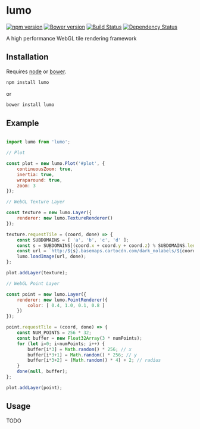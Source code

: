 # lumo

[![npm version](https://badge.fury.io/js/lumo.svg)](http://badge.fury.io/js/lumo)
[![Bower version](https://badge.fury.io/bo/lumo.svg)](http://badge.fury.io/bo/lumo)
[![Build Status](https://travis-ci.org/kbirk/lumo.svg?branch=master)](https://travis-ci.org/kbirk/lumo)
[![Dependency Status](https://david-dm.org/kbirk/lumo.svg)](https://david-dm.org/kbirk/lumo)

A high performance WebGL tile rendering framework

## Installation

Requires [node](http://nodejs.org/) or [bower](http://bower.io/).

```bash
npm install lumo
```
or
```bash
bower install lumo
```

## Example

```javascript

import lumo from 'lumo';

// Plot

const plot = new lumo.Plot('#plot', {
	continuousZoom: true,
	inertia: true,
	wraparound: true,
	zoom: 3
});

// WebGL Texture Layer

const texture = new lumo.Layer({
	renderer: new lumo.TextureRenderer()
});

texture.requestTile = (coord, done) => {
	const SUBDOMAINS = [ 'a', 'b', 'c', 'd' ];
	const s = SUBDOMAINS[(coord.x + coord.y + coord.z) % SUBDOMAINS.length];
	const url = `http:/${s}.basemaps.cartocdn.com/dark_nolabels/${coord.xyz()}.png`;
	lumo.loadImage(url, done);
};

plot.addLayer(texture);

// WebGL Point Layer

const point = new lumo.Layer({
	renderer: new lumo.PointRenderer({
		color: [ 0.4, 1.0, 0.1, 0.8 ]
	})
});

point.requestTile = (coord, done) => {
	const NUM_POINTS = 256 * 32;
	const buffer = new Float32Array(3 * numPoints);
	for (let i=0; i<numPoints; i++) {
		buffer[i*3] = Math.random() * 256; // x
		buffer[i*3+1] = Math.random() * 256; // y
		buffer[i*3+2] = (Math.random() * 4) + 2; // radius
	}
	done(null, buffer);
};

plot.addLayer(point);
```

## Usage

TODO
